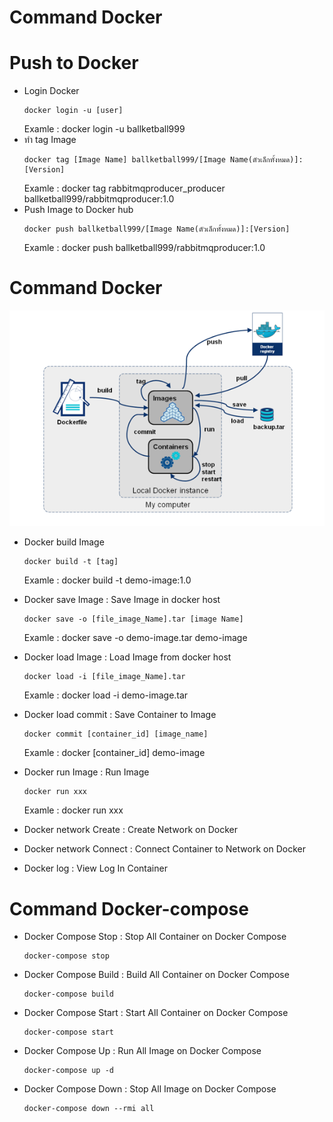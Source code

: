 # Command Docker

# Push to Docker

   - Login Docker 
      ```
      docker login -u [user]    
      ```
      Examle : docker login -u ballketball999
   - ทำ tag Image
      ```
      docker tag [Image Name] ballketball999/[Image Name(ตัวเล็กทั้งหมด)]:[Version]      
      ```
      Examle : docker tag rabbitmqproducer_producer ballketball999/rabbitmqproducer:1.0
   - Push Image to Docker hub
      ```
      docker push ballketball999/[Image Name(ตัวเล็กทั้งหมด)]:[Version]
      ```
      Examle : docker push ballketball999/rabbitmqproducer:1.0 

# Command Docker
  ![Plugin-rate-limiting](https://github.com/codetobas999/Community/blob/main/LABS/Dockers/images/docker-lifecycle.png)
  - Docker build Image
      ```
      docker build -t [tag]    
      ```
      Examle : docker build -t demo-image:1.0
  - Docker save Image : Save Image in docker host
      ```
      docker save -o [file_image_Name].tar [image Name]   
      ```
      Examle : docker save -o demo-image.tar demo-image
  - Docker load Image : Load Image from docker host
      ```
      docker load -i [file_image_Name].tar  
      ```
      Examle : docker load -i demo-image.tar 
  - Docker load commit : Save Container to Image
      ```
      docker commit [container_id] [image_name] 
      ```
      Examle : docker [container_id] demo-image
  - Docker run Image : Run Image
      ```
      docker run xxx
      ```
      Examle : docker run xxx
      
  - Docker network Create : Create Network on Docker
  - Docker network Connect : Connect Container to Network on Docker
  - Docker log : View Log In Container
 
  
# Command Docker-compose
  - Docker Compose Stop : Stop All Container on Docker Compose
      ```
      docker-compose stop
      ```
  - Docker Compose Build : Build All Container on Docker Compose
      ```
      docker-compose build
      ```  
  - Docker Compose Start : Start All Container on Docker Compose
      ```
      docker-compose start
      ```
  - Docker Compose Up : Run All Image on Docker Compose
      ```
      docker-compose up -d
      ``` 
  - Docker Compose Down : Stop All Image on Docker Compose 
      ```
      docker-compose down --rmi all
      ```
  

